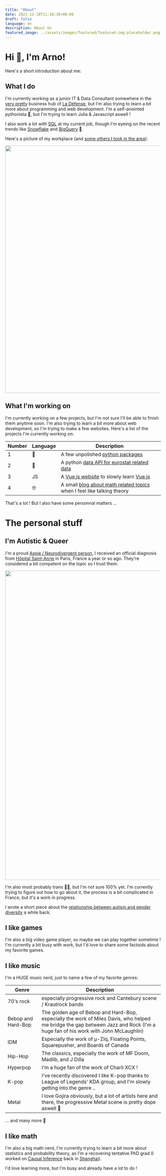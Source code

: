 ```yaml
---
title: "About"
date: 2021-12-18T11:10:36+08:00
draft: false
language: en
description: About Us
featured_image: ../assets/images/featured/featured-img-placeholder.png
---
```


# Hi 👋, I'm Arno!

Here's a short introduction about me:

## What I do

I'm currently working as a junior IT & Data Consultant somewhere in the [very pretty][2] business hub of [La Défense][1], but I'm also trying to learn a bit more about programming and web development. I'm a self-anointed pythonista 🐍, but I'm trying to learn Julia & Javascript aswell !  

I also work a lot with [SQL](https://en.wikipedia.org/wiki/SQL) at my current job, though I'm eyeing on the recent trends like [Snowflake](https://www.snowflake.com/) and [BigQuery](https://cloud.google.com/bigquery) 👀.

Here's a picture of my workplace (and [some others I took in the area][3]):

<p align="center">
  <img src="https://i.imgur.com/Bjj0AGm.png" width="800"/>
</p>

## What I'm working on

I'm currently working on a few projects, but I'm not sure I'll be able to finish them anytime soon. I'm also trying to learn a bit more about web development, so I'm trying to make a few websites. Here's a list of the projects I'm currently working on:

| Number | Language | Description |
| --- | --- | --- |
| 1 | 🐍 | A few unpolished [python packages](https://pypi.org/user/arnos-stuff/) |
| 2 | 🐍 | A python [data API for eurostat related data](https://api.arnov.dev/) |
| 3 | JS | A [Vue.js website](https://vue.arnov.dev/) to slowly learn [Vue.js](https://vuejs.org/) |
| 4 | 🤓 | A small [blog about math related topics][5] when I feel like talking theory |


That's a lot ! But I also have some personnal matters ...

# The personal stuff

## I'm Autistic & Queer

I'm a proud [Aspie / Neurodivergent person][4], I received an official diagnosis from [Hôpital Saint-Anne](https://www.hopital-saint-anne.fr/) in Paris, France a year or so ago. They're considered a bit competent on the topic so I trust them.

<p align="center" style="max-width: 100vw ;">
  <img src="https://i.imgur.com/3bVPml7.png" width="1000"/>
</p>

I'm also most probably trans 🏳️‍⚧️, but I'm not sure 100% yet. I'm currently trying to figure out how to go about it, the process is a bit complicated in France, but it's a work in progress.

I wrote a short piece about the [relationship between autism and gender diversity][6] a while back.

## I like games

I'm also a big video game player, so maybe we can play together sometime ! I'm currently a bit busy with work, but I'd love to share some factoids about my favorite games.

## I like music

I'm a HUGE music nerd, just to name a few of my favorite genres:

| Genre | Description |
| --- | --- |
| 70's rock | especially progressive rock and Cantebury scene / Krautrock bands |
| Bebop and Hard-Bop | The golden age of Bebop and Hard-Bop, especially the work of Miles Davis, who helped me bridge the gap between Jazz and Rock (I'm a huge fan of his work with John McLaughlin) |
| IDM | Especially the work of μ-Ziq, Floating Points, Squarepusher, and Boards of Canada |
| Hip-Hop | The classics, especially the work of MF Doom, Madlib, and J Dilla |
| Hyperpop | I'm a huge fan of the work of Charli XCX ! |
| K-pop | I've recently discovered I like K-pop thanks to League of Legends' KDA group, and I'm slowly getting into the genre  .. |
| Metal | I love Gojira obviously, but a lot of artists here and there, the progressive Metal scene is pretty dope aswell 🤩 |

... and many more 🎵

## I like math

I'm also a big math nerd, I'm currently trying to learn a bit more about statistics and probability theory, as I'm a recovering tentative PhD grad (I worked on [Causal Inference][7] back in [Shanghai][8]).

I'd love learning more, but I'm busy and already have a lot to do !

[2]: https://i.imgur.com/Bjj0AGm.png
[3]: https://imgur.com/a/2MCtBRI
[1]: https://goo.gl/maps/VMkGySJKihoE35At6
[4]:https://www.health.harvard.edu/blog/what-is-neurodiversity-202111232645
[5]: https://write.as/arnov/
[6]: https://write.as/arnov/bayes-can-tell-you-youre-transgender
[7]: https://en.wikipedia.org/wiki/Causal_inference
[8]: https://en.wikipedia.org/wiki/Shanghai_Jiao_Tong_University
